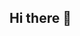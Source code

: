## Hi there 👋

<!--
**marissajanay/marissajanay** is a ✨ _special_ ✨ repository because its `README.md` (this file) appears on your GitHub profile.

Here are some ideas to get you started:

- 🔭 I’m currently working on my Master's degree in Library and Information Science. 
- 🌱 I’m currently learning library programming and digital curation.
- 👯 I’m looking to collaborate on ideas of how to utilize my future MLIS degree outside of the classic Library setting.
- 🤔 I’m looking for help with expanding my current rotation of go to meals.
- 💬 Ask me about my love for bad shark sci-fi films.
- 📫 How to reach me: I'm probably sitting in front of my computer.
- 😄 Pronouns: she/her
- ⚡ Fun fact: My inability to pick a decent film is so bad that I've been banned from making movie night suggestions. I pick great TV shows though!

